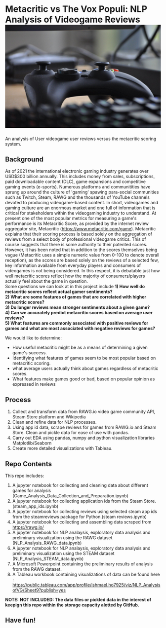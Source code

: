 # Metacritic vs The Vox Populi: NLP Analysis of Videogame Reviews                                                                                            ![Videogame_analysis_image](technology-ge12d8af74_1280.jpg)
An analysis of User videogame user reviews versus the metacritic scoring system.
## Background  

As of 2021 the international electronic gaming industry generates over USD$300 billion annually.  This includes money from sales, subscriptions, paid downloadable content (DLC),
game expansions and competitive gaming events (e-sports). Numerous platforms and communitities have sprung up around the culture of 'gaming' spawing para-social communities such as Twitch, Steam, RAWG and the thousands of YouTube channels devoted to producing videogame-based content.
In short, videogames and gaming culture are an enormous market and one full of information that is critical for stakeholders within the videogaming industry to understand.
At present one of the most popular metrics for measuring a game's performance is its Metacritic Score, as provided by the internet review aggregator site, Metacritic (https://www.metacritic.com/game).
Metacritic explains that their scoring process is based solely on the aggregation of reviews from a select body of professional videogame critics. This of course suggests that there is some authority to their patented scores. However, it has been noted that in addition to the scores themselves being vague (Metacritic uses a simple numeric value from 0-100 to denote overall reception), as the scores are based solely on the reviews of a selected few, key information available from everyday players and consumers of videogames is not being considered. In this respect, it is debatable just how well metacritic scores reflect how the majority of consumers/players actually feel about the game in question.    
Some questions we can look at in this project include
**1) How well do metacritic scores reflect actual gamer sentiments?**  
**2) What are some features of games that are correlated with higher metacritic scores?**   
**3) Do longer reviews mean stronger sentiments about a given game?**  
**4) Can we accurately predict metacritic scores based on average user reviews?**  
**5) What features are commonly associated with positive reviews for games and what are most associated with negative reviews for games?**  

We would like to determine:
- How useful metacritic might be as a means of determining a given game's success.
- Identifying what features of games seem to be most popular based on metacritic scoring. 
- what average users actually think about games regardless of metacritic scores. 
- What features make games good or bad, based on popular opinion as expressed in reviews 

## Process
1. Collect and transform data from RAWG.io video game community API, Steam Store platform and Wikipedia 
2. Clean and refine data for NLP processes.
3. Using app id data, scrape reviews for games from RAWG.io and Steam Store. Clean and pickle data for ease of use with pandas.
4. Carry out EDA using pandas, numpy and python visualization libraries Matplotlib/Seaborn
5. Create more detailed visualizations with Tableau.

## Repo Contents   
This repo includes:  
1. A jupyter notebook for collecting and cleaning data about different games for analysis (Game_Analysis_Data_Collection_and_Preparation.ipynb)
2. A jupyter notebook for collecting application ids from the Steam Store.(steam_app_ids.ipynb)  
3. A jupyter notebook for collecting reviews using selected steam app ids from the steamreviews package for Python.(steam reviews.ipynb)
4. A jupyter notebook for collecting and assembling data scraped from https://rawg.io/
5. A jupyter notebook for NLP analaysis, exploratory data analysis and preliminary visualization using the RAWG dataset (NLP_Analysis_RAWG_data.ipynb)
6. A jupyter notebook for NLP analaysis, exploratory data analysis and preliminary visualization using the STEAM dataset (NLP_Analysis_STEAM_data.ipynb)   
7. A Microsoft Powerpoint containing the preliminary results of analysis from the RAWG dataset.
8. A Tableau workbook containing visualizations of data can be found here : https://public.tableau.com/app/profile/ishmael.ho7925/viz/NLP_AnalysisofVG/Sheet9?publish=yes 

**NOTE:**
**NOT INCLUDED: The data files or pickled data in the interest of keepign this repo within the storage capacity alotted by GitHub.** 

## Have fun! 
